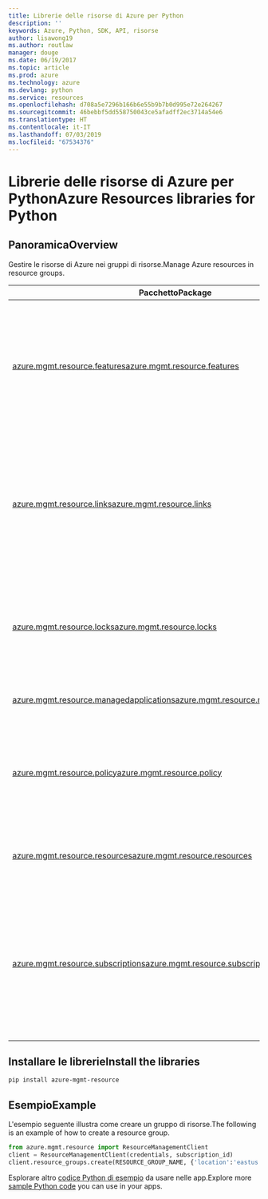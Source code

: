 ```yaml
---
title: Librerie delle risorse di Azure per Python
description: ''
keywords: Azure, Python, SDK, API, risorse
author: lisawong19
ms.author: routlaw
manager: douge
ms.date: 06/19/2017
ms.topic: article
ms.prod: azure
ms.technology: azure
ms.devlang: python
ms.service: resources
ms.openlocfilehash: d708a5e7296b166b6e55b9b7b0d995e72e264267
ms.sourcegitcommit: 46bebbf5dd558750043ce5afadff2ec3714a54e6
ms.translationtype: HT
ms.contentlocale: it-IT
ms.lasthandoff: 07/03/2019
ms.locfileid: "67534376"
---
```

# <a name="azure-resources-libraries-for-python"></a><span data-ttu-id="be0f3-103">Librerie delle risorse di Azure per Python</span><span class="sxs-lookup"><span data-stu-id="be0f3-103">Azure Resources libraries for Python</span></span> 

## <a name="overview"></a><span data-ttu-id="be0f3-104">Panoramica</span><span class="sxs-lookup"><span data-stu-id="be0f3-104">Overview</span></span> 
<span data-ttu-id="be0f3-105">Gestire le risorse di Azure nei gruppi di risorse.</span><span class="sxs-lookup"><span data-stu-id="be0f3-105">Manage Azure resources in resource groups.</span></span>

| <span data-ttu-id="be0f3-106">Pacchetto</span><span class="sxs-lookup"><span data-stu-id="be0f3-106">Package</span></span>  |  <span data-ttu-id="be0f3-107">DESCRIZIONE</span><span class="sxs-lookup"><span data-stu-id="be0f3-107">Description</span></span> |
|---|---|
|<span data-ttu-id="be0f3-108">[azure.mgmt.resource.features][1]</span><span class="sxs-lookup"><span data-stu-id="be0f3-108">[azure.mgmt.resource.features][1]</span></span>|<span data-ttu-id="be0f3-109">Azure Feature Exposure Control (AFEC) fornisce un meccanismo che consente ai provider di risorse di controllare l'esposizione delle funzionalità agli utenti.</span><span class="sxs-lookup"><span data-stu-id="be0f3-109">Azure Feature Exposure Control (AFEC) provides a mechanism for the resource providers to control feature exposure to users.</span></span>|
|<span data-ttu-id="be0f3-110">[azure.mgmt.resource.links][2]</span><span class="sxs-lookup"><span data-stu-id="be0f3-110">[azure.mgmt.resource.links][2]</span></span>|<span data-ttu-id="be0f3-111">Le risorse di Azure possono essere collegate tra loro per formare relazioni logiche.</span><span class="sxs-lookup"><span data-stu-id="be0f3-111">Azure resources can be linked together to form logical relationships.</span></span> <span data-ttu-id="be0f3-112">È possibile stabilire collegamenti tra le risorse appartenenti a gruppi di risorse diversi.</span><span class="sxs-lookup"><span data-stu-id="be0f3-112">You can establish links between resources belonging to different resource groups.</span></span>|
|<span data-ttu-id="be0f3-113">[azure.mgmt.resource.locks][3]</span><span class="sxs-lookup"><span data-stu-id="be0f3-113">[azure.mgmt.resource.locks][3]</span></span>|<span data-ttu-id="be0f3-114">Le risorse di Azure possono essere bloccate per impedire ad altri utenti dell'organizzazione di eliminare o modificare le risorse.</span><span class="sxs-lookup"><span data-stu-id="be0f3-114">Azure resources can be locked to prevent other users in your organization from deleting or modifying resources.</span></span>|
|<span data-ttu-id="be0f3-115">[azure.mgmt.resource.managedapplications][4]</span><span class="sxs-lookup"><span data-stu-id="be0f3-115">[azure.mgmt.resource.managedapplications][4]</span></span>|<span data-ttu-id="be0f3-116">Applicazioni gestite da ARM (appliance).</span><span class="sxs-lookup"><span data-stu-id="be0f3-116">ARM managed applications (appliances).</span></span>|
|<span data-ttu-id="be0f3-117">[azure.mgmt.resource.policy][5]</span><span class="sxs-lookup"><span data-stu-id="be0f3-117">[azure.mgmt.resource.policy][5]</span></span>|<span data-ttu-id="be0f3-118">Per gestire e controllare l'accesso alle risorse, è possibile definire criteri personalizzati e assegnarli a un ambito.</span><span class="sxs-lookup"><span data-stu-id="be0f3-118">To manage and control access to your resources, you can define customized policies and assign them at a scope.</span></span>|
|<span data-ttu-id="be0f3-119">[azure.mgmt.resource.resources][6]</span><span class="sxs-lookup"><span data-stu-id="be0f3-119">[azure.mgmt.resource.resources][6]</span></span>| <span data-ttu-id="be0f3-120">Fornisce operazioni per l'uso di risorse e gruppi di risorse.</span><span class="sxs-lookup"><span data-stu-id="be0f3-120">Provides operations for working with resources and resource groups.</span></span>|
|<span data-ttu-id="be0f3-121">[azure.mgmt.resource.subscriptions][7]</span><span class="sxs-lookup"><span data-stu-id="be0f3-121">[azure.mgmt.resource.subscriptions][7]</span></span>|<span data-ttu-id="be0f3-122">Tutti i gruppi di risorse e tutte le risorse esistono all'interno delle sottoscrizioni.</span><span class="sxs-lookup"><span data-stu-id="be0f3-122">All resource groups and resources exist within subscriptions.</span></span> <span data-ttu-id="be0f3-123">Queste operazioni consentono di ottenere informazioni sulle sottoscrizioni e sui tenant.</span><span class="sxs-lookup"><span data-stu-id="be0f3-123">These operation enable you get information about your subscriptions and tenants.</span></span>|

[1]: /python/api/azure.mgmt.resource.features
[2]: /python/api/azure.mgmt.resource.links
[3]: /python/api/azure.mgmt.resource.locks
[4]: /python/api/azure.mgmt.resource.managedapplications
[5]: /python/api/azure.mgmt.resource.policy
[6]: /python/api/azure.mgmt.resource.resources
[7]: /python/api/azure.mgmt.resource.subscriptions

## <a name="install-the-libraries"></a><span data-ttu-id="be0f3-124">Installare le librerie</span><span class="sxs-lookup"><span data-stu-id="be0f3-124">Install the libraries</span></span> 
```bash
pip install azure-mgmt-resource
```

## <a name="example"></a><span data-ttu-id="be0f3-125">Esempio</span><span class="sxs-lookup"><span data-stu-id="be0f3-125">Example</span></span>
<span data-ttu-id="be0f3-126">L'esempio seguente illustra come creare un gruppo di risorse.</span><span class="sxs-lookup"><span data-stu-id="be0f3-126">The following is an example of how to create a resource group.</span></span> 

```python
from azure.mgmt.resource import ResourceManagementClient
client = ResourceManagementClient(credentials, subscription_id)
client.resource_groups.create(RESOURCE_GROUP_NAME, {'location':'eastus'})
```

<span data-ttu-id="be0f3-127">Esplorare altro [codice Python di esempio](https://azure.microsoft.com/resources/samples/?platform=python) da usare nelle app.</span><span class="sxs-lookup"><span data-stu-id="be0f3-127">Explore more [sample Python code](https://azure.microsoft.com/resources/samples/?platform=python) you can use in your apps.</span></span> 